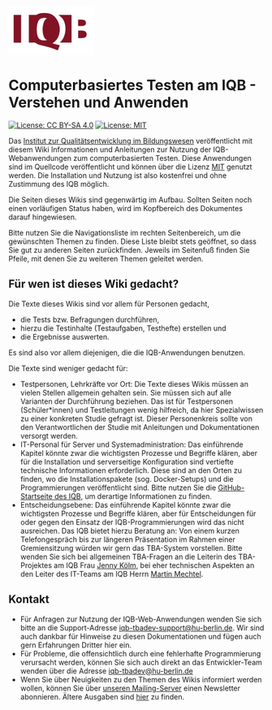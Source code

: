 ![iqb online assessment applications with relations: Startseite Wiki](https://github.com/iqb-berlin/iqb-berlin.github.io/blob/master/assets/IQB-LogoA.png) 
# **Computerbasiertes Testen am IQB - Verstehen und Anwenden** 

[![License: CC BY-SA 4.0](https://img.shields.io/badge/License-CC%20BY--SA%204.0-lightgrey.svg)](https://creativecommons.org/licenses/by-sa/4.0/) [![License: MIT](https://img.shields.io/badge/License-MIT-yellow.svg?style=flat-square)](https://opensource.org/licenses/MIT)

Das [Institut zur Qualitätsentwicklung im Bildungswesen](https://www.iqb.hu-berlin.de) veröffentlicht mit diesem Wiki Informationen und Anleitungen zur Nutzung der IQB-Webanwendungen zum computerbasierten Testen. Diese Anwendungen sind im Quellcode veröffentlicht und können über die Lizenz [MIT](https://opensource.org/licenses/MIT) genutzt werden. Die Installation und Nutzung ist also kostenfrei und ohne Zustimmung des IQB möglich. 

Die Seiten dieses Wikis sind gegenwärtig im Aufbau. Sollten Seiten noch einen vorläufigen Status haben, wird im Kopfbereich des Dokumentes darauf hingewiesen.

Bitte nutzen Sie die Navigationsliste im rechten Seitenbereich, um die gewünschten Themen zu finden. Diese Liste bleibt stets geöffnet, so dass Sie gut zu anderen Seiten zurückfinden. Jeweils im Seitenfuß finden Sie Pfeile, mit denen Sie zu weiteren Themen geleitet werden.

## Für wen ist dieses Wiki gedacht?
Die Texte dieses Wikis sind vor allem für Personen gedacht, 
* die Tests bzw. Befragungen durchführen,
* hierzu die Testinhalte (Testaufgaben, Testhefte) erstellen und 
* die Ergebnisse auswerten.

Es sind also vor allem diejenigen, die die IQB-Anwendungen benutzen.

Die Texte sind weniger gedacht für:
* Testpersonen, Lehrkräfte vor Ort: Die Texte dieses Wikis müssen an vielen Stellen allgemein gehalten sein. Sie müssen sich auf alle Varianten der Durchführung beziehen. Das ist für Testpersonen (Schüler*innen) und Testleitungen wenig hilfreich, da hier Spezialwissen zu einer konkreten Studie gefragt ist. Dieser Personenkreis sollte von den Verantwortlichen der Studie mit Anleitungen und Dokumentationen versorgt werden.
* IT-Personal für Server und Systemadministration: Das einführende Kapitel könnte zwar die wichtigsten Prozesse und Begriffe klären, aber für die Installation und serverseitige Konfiguration sind vertiefte technische Informationen erforderlich. Diese sind an den Orten zu finden, wo die Installationspakete (sog. Docker-Setups) und die Programmierungen veröffentlicht sind. Bitte nutzen Sie die [GitHub-Startseite des IQB](https://iqb-berlin.github.io/), um derartige Informationen zu finden.
* Entscheidungsebene: Das einführende Kapitel könnte zwar die wichtigsten Prozesse und Begriffe klären, aber für Entscheidungen für oder gegen den Einsatz der IQB-Programmierungen wird das nicht ausreichen. Das IQB bietet hierzu Beratung an: Von einem kurzen Telefongespräch bis zur längeren Präsentation im Rahmen einer Gremiensitzung würden wir gern das TBA-System vorstellen. Bitte wenden Sie sich bei allgemeinen TBA-Fragen an die Leiterin des TBA-Projektes am IQB Frau [Jenny Kölm](mailto:jenny.koelm@iqb.hu-berlin.de), bei eher technischen Aspekten an den Leiter des IT-Teams am IQB Herrn [Martin Mechtel](mailto:mechtel@iqb.hu-berlin.de).

## Kontakt
* Für Anfragen zur Nutzung der IQB-Web-Anwendungen wenden Sie sich bitte an die Support-Adresse [iqb-tbadev-support@hu-berlin.de](mailto:iqb-tbadev-support@hu-berlin.de). Wir sind auch dankbar für Hinweise zu diesen Dokumentationen und fügen auch gern Erfahrungen Dritter hier ein.
* Für Probleme, die offensichtlich durch eine fehlerhafte Programmierung verursacht werden, können Sie sich auch direkt an das Entwickler-Team wenden über die Adresse [iqb-tbadev@hu-berlin.de](mailto:iqb-tbadev@hu-berlin.de)
* Wenn Sie über Neuigkeiten zu den Themen des Wikis informiert werden wollen, können Sie über [unseren Mailing-Server](https://sympa.cms.hu-berlin.de/sympa/subscribe/iqb-tbadev-news) einen Newsletter abonnieren. Ältere Ausgaben sind [hier](https://sympa.cms.hu-berlin.de/sympa/arc/iqb-tbadev-news) zu finden.
